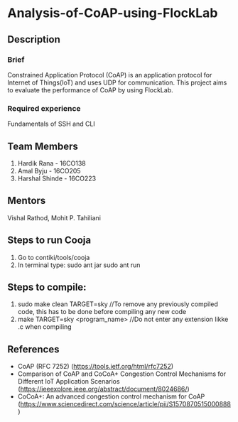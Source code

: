 # Analysis-of-CoAP-using-FlockLab

## Description
### Brief
Constrained Application Protocol (CoAP) is an application protocol for Internet of Things(IoT) and uses UDP for communication. This project aims to evaluate the performance of CoAP by using FlockLab.

### Required experience
Fundamentals of SSH and CLI

## Team Members
 1. Hardik Rana - 16CO138
 2. Amal Byju - 16CO205
 3. Harshal Shinde - 16CO223
 
## Mentors
Vishal Rathod, Mohit P. Tahiliani

## Steps to run Cooja
1. Go to contiki/tools/cooja
2. In terminal type: sudo ant jar
                     sudo ant run
                    
## Steps to compile:
1. sudo make clean TARGET=sky       //To remove any previously compiled code, this has to be done before compiling any new code
2. make TARGET=sky <program_name> //Do not enter any extension likke .c when compiling


## References
* CoAP (RFC 7252) (https://tools.ietf.org/html/rfc7252)
* Comparison of CoAP and CoCoA+ Congestion Control Mechanisms for Different IoT Application Scenarios      
  (https://ieeexplore.ieee.org/abstract/document/8024686/)
* CoCoA+: An advanced congestion control mechanism for CoAP
  (https://www.sciencedirect.com/science/article/pii/S1570870515000888)


